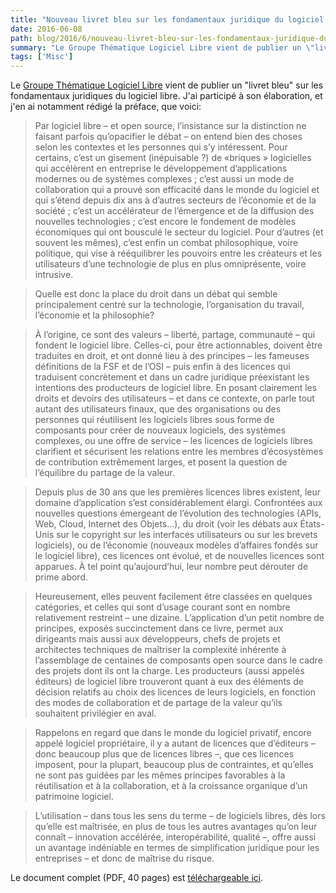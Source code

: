 ```yaml
---
title: "Nouveau livret bleu sur les fondamentaux juridique du logiciel libre"
date: 2016-06-08
path: blog/2016/6/nouveau-livret-bleu-sur-les-fondamentaux-juridique-du-logiciel-libre
summary: "Le Groupe Thématique Logiciel Libre vient de publier un \"livret bleu\" sur les fondamentaux juridiques du logiciel libre."
tags: ['Misc']
---
```


Le [Groupe Thématique Logiciel Libre](http://www.systematic-paris-region.org/fr/logiciel-libre) vient de publier un "livret bleu" sur les fondamentaux juridiques du logiciel libre. J'ai participé à son élaboration, et j'en ai notamment rédigé la préface, que voici:

> Par logiciel libre – et open source, l’insistance sur la
distinction ne faisant parfois qu’opacifier le débat – on
entend bien des choses selon les contextes et les personnes
qui s’y intéressent. Pour certains, c’est un gisement (inépuisable ?) de «briques » logicielles qui accélèrent en entreprise
le développement d’applications modernes ou de
systèmes complexes ; c’est aussi un mode de collaboration
qui a prouvé son efficacité dans le monde du logiciel et qui
s’étend depuis dix ans à d’autres secteurs de l’économie
et de la société ; c’est un accélérateur de l’émergence et
de la diffusion des nouvelles technologies ; c’est encore le
fondement de modèles économiques qui ont bousculé le
secteur du logiciel. Pour d’autres (et souvent les mêmes),
c’est enfin un combat philosophique, voire politique, qui
vise à rééquilibrer les pouvoirs entre les créateurs et les
utilisateurs d’une technologie de plus en plus omniprésente,
voire intrusive.

> Quelle est donc la place du droit dans un débat qui semble
principalement centré sur la technologie, l’organisation du
travail, l’économie et la philosophie?

> À l’origine, ce sont des valeurs – liberté, partage, communauté
– qui fondent le logiciel libre. Celles-ci, pour être
actionnables, doivent être traduites en droit, et ont donné
lieu à des principes – les fameuses définitions de la FSF et
de l’OSI – puis enfin à des licences qui traduisent concrètement
et dans un cadre juridique préexistant les intentions
des producteurs de logiciel libre. En posant clairement les
droits et devoirs des utilisateurs – et dans ce contexte,
on parle tout autant des utilisateurs finaux, que des organisations
ou des personnes qui réutilisent les logiciels
libres sous forme de composants pour créer de nouveaux
logiciels, des systèmes complexes, ou une offre de service
– les licences de logiciels libres clarifient et sécurisent les
relations entre les membres d’écosystèmes de contribution
extrêmement larges, et posent la question de l’équilibre du
partage de la valeur.

> Depuis plus de 30 ans que les premières licences libres
existent, leur domaine d’application s’est considérablement
élargi. Confrontées aux nouvelles questions émergeant de
l’évolution des technologies (APIs, Web, Cloud, Internet
des Objets…), du droit (voir les débats aux États-Unis sur le copyright sur les interfaces utilisateurs ou sur les brevets
logiciels), ou de l’économie (nouveaux modèles d’affaires
fondés sur le logiciel libre), ces licences ont évolué, et de
nouvelles licences sont apparues. À tel point qu’aujourd’hui,
leur nombre peut dérouter de prime abord.

> Heureusement, elles peuvent facilement être classées en
quelques catégories, et celles qui sont d’usage courant sont
en nombre relativement restreint – une dizaine. L’application
d’un petit nombre de principes, exposés succinctement
dans ce livre, permet aux dirigeants mais aussi aux développeurs,
chefs de projets et architectes techniques de maîtriser la complexité inhérente à l’assemblage de centaines
de composants open source dans le cadre des projets dont
ils ont la charge. Les producteurs (aussi appelés éditeurs)
de logiciel libre trouveront quant à eux des éléments de
décision relatifs au choix des licences de leurs logiciels, en
fonction des modes de collaboration et de partage de la
valeur qu’ils souhaitent privilégier en aval.

> Rappelons en regard que dans le monde du logiciel privatif,
encore appelé logiciel propriétaire, il y a autant de licences
que d’éditeurs – donc beaucoup plus que de licences libres –, que ces licences imposent, pour la plupart, beaucoup plus
de contraintes, et qu’elles ne sont pas guidées par les
mêmes principes favorables à la réutilisation et à la collaboration,
et à la croissance organique d’un patrimoine logiciel.

> L’utilisation – dans tous les sens du terme – de logiciels
libres, dès lors qu’elle est maîtrisée, en plus de tous les
autres avantages qu’on leur connaît – innovation accélérée, interopérabilité, qualité –, offre aussi un avantage
indéniable en termes de simplification juridique pour les
entreprises – et donc de maîtrise du risque.

Le document complet (PDF, 40 pages) est [téléchargeable ici](http://systematic-paris-region.org/sites/default/files/content/page/attachments/LivretBleu_Juridique_GT-LogicielLibre_Systematic_Mai2016_web.pdf).
